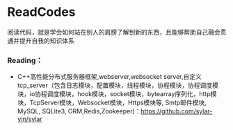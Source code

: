# ReadCodes

阅读代码，就是学会如何站在别人的肩膀了解到新的东西，且能够帮助自己融会贯通并提升自我的知识体系

### Reading：

  * C++高性能分布式服务器框架,webserver,websocket server,自定义tcp_server（包含日志模块，配置模块，线程模块，协程模块，协程调度模块，io协程调度模块，hook模块，socket模块，bytearray序列化，http模块，TcpServer模块，Websocket模块，Https模块等, Smtp邮件模块, MySQL, SQLite3, ORM,Redis,Zookeeper)：https://github.com/sylar-yin/sylar
